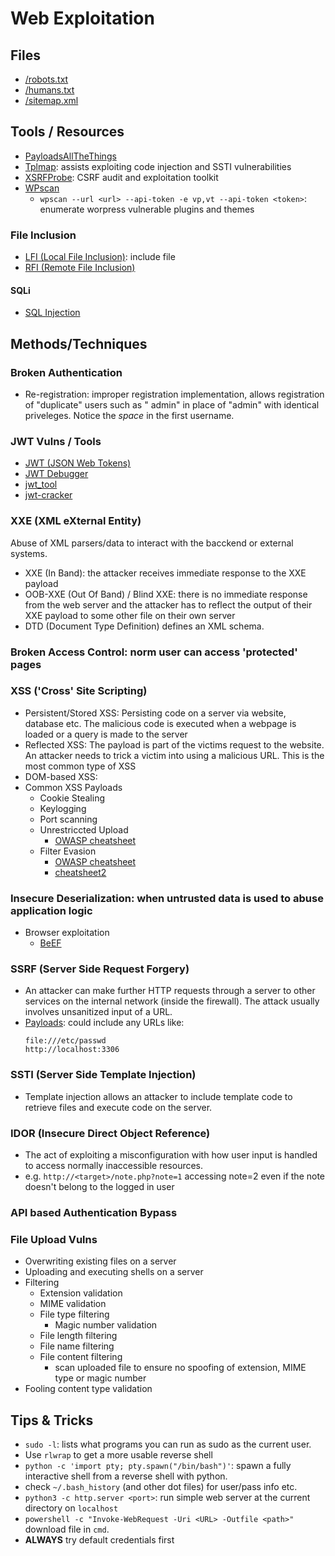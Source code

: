 # Web Exploitation
## Files
- [/robots.txt](https://developers.google.com/search/docs/advanced/robots/intro)
- [/humans.txt](https://humanstxt.org/)
- [/sitemap.xml](https://developers.google.com/search/docs/advanced/sitemaps/overview)
## Tools / Resources
- [PayloadsAllTheThings](https://github.com/swisskyrepo/PayloadsAllTheThings)
- [Tplmap](https://github.com/epinna/tplmap): assists exploiting code injection and SSTI vulnerabilities
- [XSRFProbe](https://github.com/0xInfection/XSRFProbe): CSRF audit and exploitation toolkit
- [WPscan](https://wpscan.com/wordpresses)
    - `wpscan --url <url> --api-token -e vp,vt --api-token <token>`: enumerate worpress vulnerable plugins and themes
### File Inclusion
- [LFI (Local File Inclusion)](https://www.offensive-security.com/metasploit-unleashed/file-inclusion-vulnerabilities/): include file
- [RFI (Remote File Inclusion)](https://secf00tprint.github.io/blog/payload-tester/lfirfi/en)
#### SQLi
- [SQL Injection](https://owasp.org/www-community/attacks/SQL_Injection)

## Methods/Techniques
### Broken Authentication
- Re-registration: improper registration implementation, allows registration of "duplicate" users such as " admin" in place of "admin" with identical priveleges. Notice the _space_ in the first username.
### JWT Vulns / Tools
- [JWT (JSON Web Tokens)](https://github.com/swisskyrepo/PayloadsAllTheThings/tree/master/JSON%20Web%20Token)
- [JWT Debugger](https://jwt.io/#debugger-io)
- [jwt_tool](https://github.com/ticarpi/jwt_tool)
- [jwt-cracker](https://github.com/brendan-rius/c-jwt-cracker)
### XXE (XML eXternal Entity)
Abuse of XML parsers/data to interact with the bacckend or external systems. 
- XXE (In Band): the attacker receives immediate response to the XXE payload 
- OOB-XXE (Out Of Band) / Blind XXE: there is no immediate response from the web server and the attacker has to reflect the output of their XXE payload to some other file on their own server
- DTD (Document Type Definition) defines an XML schema.
### Broken Access Control: norm user can access 'protected' pages
### XSS ('Cross' Site Scripting)
- Persistent/Stored XSS: Persisting code on a server via website, database etc. The malicious code is executed when a webpage is loaded or a query is made to the server
- Reflected XSS: The payload is part of the victims request to the website. An attacker needs to trick a victim into using a malicious URL. This is the most common type of XSS
- DOM-based XSS: 
- Common XSS Payloads
    - Cookie Stealing
    - Keylogging
    - Port scanning
    - Unrestriccted Upload
        - [OWASP cheatsheet](https://owasp.org/www-community/vulnerabilities/Unrestricted_File_Upload)
    - Filter Evasion
        - [OWASP cheatsheet](https://owasp.org/www-community/xss-filter-evasion-cheatsheet)
        - [cheatsheet2](https://www.netsparker.com/blog/web-security/xss-filter-evasion/)
### Insecure Deserialization: when untrusted data is used to abuse application logic


- Browser exploitation
    - [BeEF](https://github.com/beefproject/beef)
### SSRF (Server Side Request Forgery)
- An attacker can make further HTTP requests through a server to other services on the internal network (inside the firewall). The attack usually involves unsanitized input of a URL.
- [Payloads](https://github.com/swisskyrepo/PayloadsAllTheThings/tree/master/Server%20Side%20Request%20Forgery#file): could include any URLs like:
    ```http
    file:///etc/passwd
    http://localhost:3306
    ```
### SSTI (Server Side Template Injection)
- Template injection allows an attacker to include template code to retrieve files and execute code on the server.
### IDOR (Insecure Direct Object Reference)
- The act of exploiting a misconfiguration with how user input is handled to access normally inaccessible resources.
- e.g. `http://<target>/note.php?note=1` accessing note=2 even if the note doesn't belong to the logged in user
### API based Authentication Bypass

### File Upload Vulns
- Overwriting existing files on a server
- Uploading and executing shells on a server
- Filtering
    - Extension validation
    - MIME validation
    - File type filtering
        - Magic number validation
    - File length filtering
    - File name filtering
    - File content filtering
        - scan uploaded file to ensure no spoofing of extension, MIME type or magic number
- Fooling content type validation

## Tips & Tricks
- `sudo -l`: lists what programs you can run as sudo as the current user.
- Use `rlwrap` to get a more usable reverse shell
- `python -c 'import pty; pty.spawn("/bin/bash")'`: spawn a fully interactive shell from a reverse shell with python.
- check `~/.bash_history` (and other dot files) for user/pass info etc.
- `python3 -c http.server <port>`: run simple web server at the current directory on `localhost`
- `powershell -c "Invoke-WebRequest -Uri <URL> -Outfile <path>"` download file in `cmd`.
- __ALWAYS__ try default credentials first
